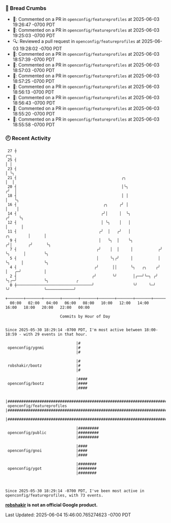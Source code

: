 ### 🍞 Bread Crumbs

 * 💬: Commented on a PR in  `openconfig/featureprofiles` at 2025-06-03 19:26:47 -0700 PDT
 * 💬: Commented on a PR in  `openconfig/featureprofiles` at 2025-06-03 19:25:03 -0700 PDT
 * 🔍: Reviewed a pull request in  `openconfig/featureprofiles` at 2025-06-03 19:28:02 -0700 PDT
 * 💬: Commented on a PR in  `openconfig/featureprofiles` at 2025-06-03 18:57:39 -0700 PDT
 * 💬: Commented on a PR in  `openconfig/featureprofiles` at 2025-06-03 18:57:03 -0700 PDT
 * 💬: Commented on a PR in  `openconfig/featureprofiles` at 2025-06-03 18:57:25 -0700 PDT
 * 💬: Commented on a PR in  `openconfig/featureprofiles` at 2025-06-03 18:56:13 -0700 PDT
 * 💬: Commented on a PR in  `openconfig/featureprofiles` at 2025-06-03 18:56:43 -0700 PDT
 * 💬: Commented on a PR in  `openconfig/featureprofiles` at 2025-06-03 18:55:20 -0700 PDT
 * 💬: Commented on a PR in  `openconfig/featureprofiles` at 2025-06-03 18:55:58 -0700 PDT

### 🕘 Recent Activity
```
 27 ┼                                                                            ╭─╮
 25 ┤                                                                            │ │
 23 ┤                                                                            │ ╰╮
 21 ┤                                              ╭╮                            │  │
 20 ┤                                              │╰╮                          ╭╯  │
 18 ┤                                              │ │                          │   ╰╮
 16 ┤                                      ╭╮     ╭╯ │                          │    │
 14 ┤                                     ╭╯│     │  ╰╮                        ╭╯    ╰╮
 12 ┤                                     │ ╰╮    │   │                        │      │
 11 ┤                                    ╭╯  │   ╭╯   │              ╭╮        │      │
  9 ┤                                    │   ╰╮  │    ╰╮            ╭╯│       ╭╯      ╰╮
  7 ┤                                   ╭╯    │  │     │           ╭╯ ╰╮      │        ╰╮
  5 ┤                                   │     ╰╮╭╯     │           │   ╰╮     │         ╰╮
  4 ┤                                  ╭╯      ││      ╰╮   ╭╮    ╭╯    │   ╭─╯          │
  2 ┤                                 ╭╯       ╰╯       │╭──╯╰─╮ ╭╯     ╰╮╭─╯            ╰╮            ╭
  0 ┼─────────────────────────────────╯                 ╰╯     ╰─╯       ╰╯               ╰────────────╯
    +───────+───────+───────+───────+───────+───────+───────+───────+───────+───────+───────+───────+────
  00:00   02:00   04:00   06:00   08:00   10:00   12:00   14:00   16:00   18:00   20:00   22:00   00:00   

						Commits by Hour of Day


Since 2025-05-30 18:29:14 -0700 PDT, I'm most active between 18:00-18:59 - with 29 events in that hour.

```



```
                               |#
 openconfig/ygnmi              |#
                               |#

                               |#
 robshakir/bootz               |#
                               |#

                               |####
 openconfig/bootz              |####
                               |####

                               |#########################################################################
 openconfig/featureprofiles    |#########################################################################
                               |#########################################################################

                               |#########
 openconfig/public             |#########
                               |#########

                               |####
 openconfig/gnoi               |####
                               |####

                               |########
 openconfig/ygot               |########
                               |########



Since 2025-05-30 18:29:14 -0700 PDT, I've been most active in openconfig/featureprofiles, with 73 events.

```
**[robshakir](mailto:robjs@google.com) is not an official Google product.**  


Last Updated: 2025-06-04 15:46:00.765274623 -0700 PDT
